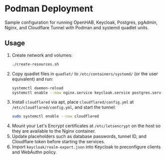 # Podman Deployment

Sample configuration for running OpenHAB, Keycloak, Postgres, pgAdmin, Nginx, and Cloudflare Tunnel with Podman and systemd quadlet units.

## Usage

1. Create network and volumes:
   ```bash
   ./create-resources.sh
   ```
2. Copy quadlet files in `quadlet/` to `/etc/containers/systemd/` (or the user equivalent) and run:
   ```bash
   systemctl daemon-reload
   systemctl enable --now nginx.service keycloak.service postgres.service pgadmin.service
   ```
3. Install `cloudflared` via apt, place `cloudflared/config.yml` at `/etc/cloudflared/config.yml`, and start the tunnel:
   ```bash
   sudo systemctl enable --now cloudflared
   ```
4. Mount your Let's Encrypt certificates at `/etc/letsencrypt` on the host so they are available to the Nginx container.
5. Update placeholders such as database passwords, tunnel ID, and Cloudflare token before starting the services.
6. Import `keycloak/realm-export.json` into Keycloak to preconfigure clients and WebAuthn policy.
